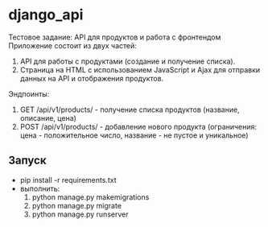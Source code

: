 # django_api
Тестовое задание: API для продуктов и работа с фронтендом
Приложение состоит из двух частей:
  1. API для работы с продуктами (создание и получение списка).
  2. Страница на HTML с использованием JavaScript и Ajax для отправки данных на API и отображения продуктов.

Эндпоинты:
  1. GET /api/v1/products/ - получение списка продуктов (название, описание, цена)
  2. POST /api/v1/products/ - добавление нового продукта (ограничения: цена - положительное число, название - не пустое и уникальное)

## Запуск

- pip install -r requirements.txt
- выполнить:
    1. python manage.py makemigrations
    2. python manage.py migrate
    3. python manage.py runserver


